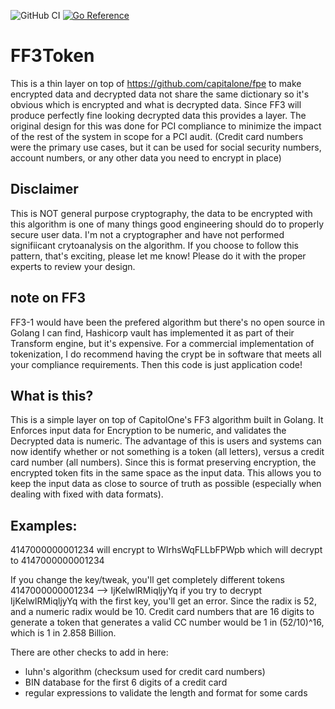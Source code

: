 ![GitHub CI](https://github.com/bdw666/ff3Token/actions/workflows/go.yaml/badge.svg)
[![Go Reference](https://pkg.go.dev/badge/github.com/bdw666/ff3Token.svg)](https://pkg.go.dev/github.com/bdw666/ff3Token)

# FF3Token 

This is a thin layer on top of https://github.com/capitalone/fpe to make encrypted data and decrypted data not share the same dictionary so it's obvious which is encrypted and what is decrypted data. Since FF3 will produce perfectly fine looking decrypted data this provides a layer. The original design for this was done for PCI compliance to minimize the impact of the rest of the system in scope for a PCI audit. (Credit card numbers were the primary use cases, but it can be used for social security numbers, account numbers, or any other data you need to encrypt in place)

## Disclaimer
This is NOT general purpose cryptography, the data to be encrypted with this algorithm is one of many things good engineering should do to properly secure user data. I'm not a cryptographer and have not performed signifiicant crytoanalysis on the algorithm. If you choose to follow this pattern, that's exciting, please let me know! Please do it with the proper experts to review your design. 

## note on FF3
FF3-1 would have been the prefered algorithm but there's no open source in Golang I can find, Hashicorp vault has implemented it as part of their Transform engine, but it's expensive. For a commercial implementation of tokenization, I do recommend having the crypt be in software that meets all your compliance requirements. Then this code is just application code!

## What is this?
This is a simple layer on top of CapitolOne's FF3 algorithm built in Golang. It Enforces input data for Encryption to be numeric, and validates the Decrypted data is numeric. The advantage of this is users and systems can now identify whether or not something is a token (all letters), versus a credit card number (all numbers). Since this is format preserving encryption, the encrypted token fits in the same space as the input data. This allows you to keep the input data as close to source of truth as possible (especially when dealing with fixed with data formats).

## Examples:
4147000000001234 will encrypt to WIrhsWqFLLbFPWpb which will decrypt to 4147000000001234

If you change the key/tweak, you'll get completely different tokens
4147000000001234 --> IjKelwlRMiqljyYq
if you try to decrypt IjKelwlRMiqljyYq with the first key, you'll get an error. Since the radix is 52, and a numeric radix would be 10. Credit card numbers that are 16 digits to generate a token that generates a valid CC number would be 1 in (52/10)^16, which is 1 in 2.858 Billion. 

There are other checks to add in here:
* luhn's algorithm (checksum used for credit card numbers) 
* BIN database for the first 6 digits of a credit card
* regular expressions to validate the length and format for some cards  


